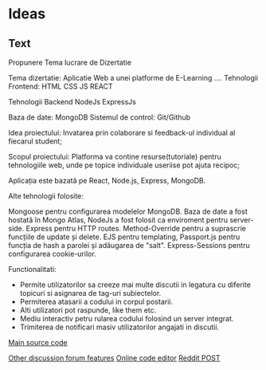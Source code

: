 # Ideas

## Text

Propunere Tema lucrare de Dizertatie

Tema dizertatie: Aplicatie Web a unei platforme de E-Learning ....
Tehnologii Frontend:
    HTML
    CSS
    JS
    REACT

Tehnologii Backend
NodeJs
ExpressJs

Baza de date: MongoDB
Sistemul de control: Git/Github


Idea proiectului: 
    Invatarea prin colaborare si feedback-ul individual al fiecarul student;

Scopul proiectului: 
    Platforma va contine resurse(tutoriale) pentru tehnologiile web, unde pe topice individuale useriise pot ajuta recipoc;

Aplicația este bazată pe React, Node.js, Express, MongoDB. 

Alte tehnologii folosite:

Mongoose pentru configurarea modelelor MongoDB. Baza de date a fost hostată în Mongo Atlas, NodeJs a fost folosit ca enviroment pentru server-side. Express pentru HTTP routes. Method-Override pentru a suprascrie funcțiile de update și delete. EJS pentru templating, Passport.js pentru funcția de hash a parolei și adăugarea de "salt". Express-Sessions pentru configurarea cookie-urilor.

Functionalitati:
- Permite utilizatorilor sa creeze mai multe discutii in legatura cu diferite topicuri si asignarea de tag-uri subiectelor.
- Permiterea atasarii a codului in corpul postarii.
- Alti utilizatori pot raspunde, like them etc.
- Mediu interactiv petru rularea codului folosind un server integrat.
- Trimiterea de notificari masiv utilizatorilor angajati in discutii.

[Main source code](https://dev.to/novu/building-a-forum-with-react-nodejs-6pe)

[Other discussion forum features](https://github.com/devk232/Discussion-Forum)
[Online code editor](https://www.interviewbit.com/blog/web-development-projects/)
[Reddit POST](https://www.quora.com/What-is-the-best-way-to-learn-how-to-build-a-website-from-scratch-using-Node-js-Express-React-and-MongoDB)
